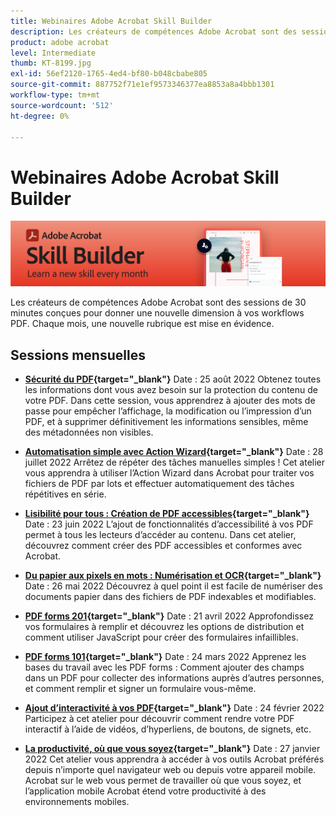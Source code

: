 ```yaml
---
title: Webinaires Adobe Acrobat Skill Builder
description: Les créateurs de compétences Adobe Acrobat sont des sessions de 30 minutes conçues pour donner une nouvelle dimension à vos workflows PDF
product: adobe acrobat
level: Intermediate
thumb: KT-8199.jpg
exl-id: 56ef2120-1765-4ed4-bf80-b048cbabe805
source-git-commit: 887752f71e1ef9573346377ea8853a8a4bbb1301
workflow-type: tm+mt
source-wordcount: '512'
ht-degree: 0%

---
```


# Webinaires Adobe Acrobat Skill Builder

![Image Acrobat Skill Builder](../assets/sbacrobatwebinars.png)

Les créateurs de compétences Adobe Acrobat sont des sessions de 30 minutes conçues pour donner une nouvelle dimension à vos workflows PDF. Chaque mois, une nouvelle rubrique est mise en évidence.

## Sessions mensuelles

* **[Sécurité du PDF](https://adobe-acrobat-skill-builder.joinus.adobeevents.com/attendease/networking/experience/ad3778d2-f2c3-4966-98ed-8b1bb90e4b2b/180ad785-1b5b-4c80-80ab-1df345f082ff){target=&quot;_blank&quot;}**
Date : 25 août 2022 Obtenez toutes les informations dont vous avez besoin sur la protection du contenu de votre PDF. Dans cette session, vous apprendrez à ajouter des mots de passe pour empêcher l’affichage, la modification ou l’impression d’un PDF, et à supprimer définitivement les informations sensibles, même des métadonnées non visibles.

* **[Automatisation simple avec Action Wizard](https://adobe-acrobat-skill-builder.joinus.adobeevents.com/attendease/networking/experience/45ef14f7-e5e4-4fe0-ba26-905adac092a2/24bf421e-f489-47dc-a5a4-d8d70858348c){target=&quot;_blank&quot;}**
Date : 28 juillet 2022 Arrêtez de répéter des tâches manuelles simples ! Cet atelier vous apprendra à utiliser l’Action Wizard dans Acrobat pour traiter vos fichiers de PDF par lots et effectuer automatiquement des tâches répétitives en série.

* **[Lisibilité pour tous : Création de PDF accessibles](https://adobe-acrobat-skill-builder.joinus.adobeevents.com/attendease/networking/experience/18c111bd-9c63-4636-a4fd-8dc045a20423/8484f6c9-e2c9-4e1c-8d03-c2ca1d4db77c){target=&quot;_blank&quot;}**
Date : 23 juin 2022 L’ajout de fonctionnalités d’accessibilité à vos PDF permet à tous les lecteurs d’accéder au contenu. Dans cet atelier, découvrez comment créer des PDF accessibles et conformes avec Acrobat.

* **[Du papier aux pixels en mots : Numérisation et OCR](https://adobe-acrobat-skill-builder.joinus.adobeevents.com/attendease/networking/experience/db1178ff-fd0e-4429-9a91-dae080cac9c3/611fa8dd-1b65-4135-800b-feb61541615f){target=&quot;_blank&quot;}**
Date : 26 mai 2022 Découvrez à quel point il est facile de numériser des documents papier dans des fichiers de PDF indexables et modifiables.

* **[PDF forms 201](https://adobe-acrobat-skill-builder.joinus.adobeevents.com/attendease/networking/experience/e05d5e32-598e-49a2-b847-a06207dcbfd7/39c070e1-4ef4-4fc2-aa1e-bf89fb59215e){target=&quot;_blank&quot;}**
Date : 21 avril 2022 Approfondissez vos formulaires à remplir et découvrez les options de distribution et comment utiliser JavaScript pour créer des formulaires infaillibles.

* **[PDF forms 101](https://adobe-acrobat-skill-builder.joinus.adobeevents.com/attendease/networking/experience/c7f08842-3d62-4b98-bb2a-029feef13621/5f8f1f46-c321-4fba-8c49-4b89d3de6d36){target=&quot;_blank&quot;}**
Date : 24 mars 2022 Apprenez les bases du travail avec les PDF forms : Comment ajouter des champs dans un PDF pour collecter des informations auprès d’autres personnes, et comment remplir et signer un formulaire vous-même.

* **[Ajout d’interactivité à vos PDF](https://adobe-acrobat-skill-builder.joinus.adobeevents.com/attendease/networking/experience/c3150e33-0164-4f94-ac46-aec99b843291/14ea3de0-529f-4c79-9020-cd0a4f98aab0){target=&quot;_blank&quot;}**
Date : 24 février 2022 Participez à cet atelier pour découvrir comment rendre votre PDF interactif à l’aide de vidéos, d’hyperliens, de boutons, de signets, etc.

* **[La productivité, où que vous soyez](https://adobe-acrobat-skill-builder.joinus.adobeevents.com/attendease/networking/experience/99e0622a-adf9-4a8b-918f-fd4f4b3a3235/53620704-6da7-4b88-97da-a1f9f0fff3f4){target=&quot;_blank&quot;}**
Date : 27 janvier 2022 Cet atelier vous apprendra à accéder à vos outils Acrobat préférés depuis n’importe quel navigateur web ou depuis votre appareil mobile. Acrobat sur le web vous permet de travailler où que vous soyez, et l’application mobile Acrobat étend votre productivité à des environnements mobiles.